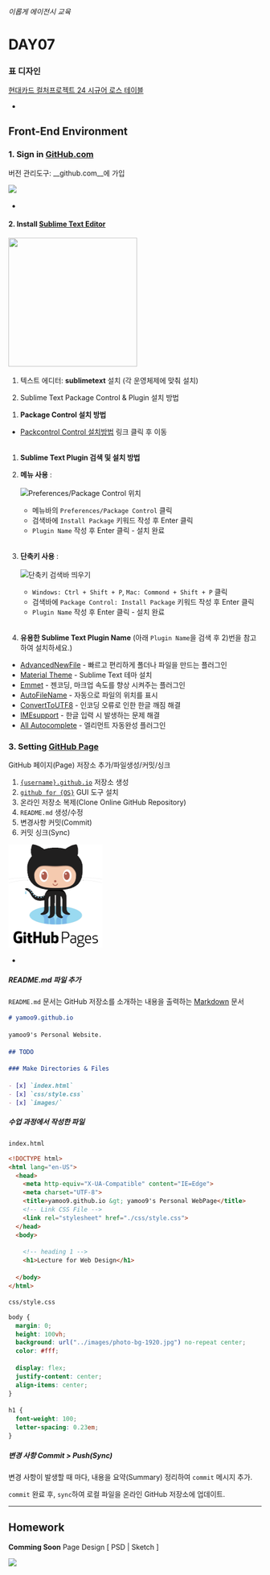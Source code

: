 ###### 이롭게 에이전시 교육

# DAY07

### 표 디자인

[현대카드 컬처프로젝트 24 시규어 로스 테이블](https://www.hyundaicard.com/cpl/cu/CPLCU0302_01.hc)

-

## Front-End Environment

### 1. Sign in [GitHub.com](http://github.com/)

버전 관리도구: __github.com__에 가입

![](https://dwa5x7aod66zk.cloudfront.net/assets/labtocat-be5eee0434960a8f73e54910df8e87b8a5a3b2d651c0b301670c04a9cc26a70f.png)

-

#### 2. Install [Sublime Text Editor](http://sublimetext.com/3)

<img src="https://bungeshea.com/wp-content/uploads/sublime-text.png" alt="" width="256" height="256">

1) 텍스트 에디터: __sublimetext__ 설치 (각 운영체제에 맞춰 설치)

2) Sublime Text Package Control & Plugin 설치 방법

1. __Package Control 설치 방법__
  - [Packcontrol Control 설치방법](https://packagecontrol.io/installation) 링크 클릭 후 이동<br/><br/>

1. __Sublime Text Plugin 검색 및 설치 방법__
  1. __메뉴 사용__ :<br/><br/>
  ![Preferences/Package Control 위치](https://github.com/yamoo9/fastcampus-front-end-design/blob/master/Assets/package-control.png)
      - 메뉴바의 `Preferences/Package Control` 클릭
      - 검색바에 `Install Package` 키워드 작성 후 Enter 클릭
      - `Plugin Name` 작성 후 Enter 클릭 - 설치 완료<br/><br/>

  1. __단축키 사용__ :<br/><br/>
  ![단축키 검색바 띄우기](https://github.com/yamoo9/fastcampus-front-end-design/blob/master/Assets/install-package.png)
      - `Windows: Ctrl + Shift + P`, `Mac: Commond + Shift + P` 클릭
      - 검색바에 `Package Control: Install Package` 키워드 작성 후 Enter 클릭
      - `Plugin Name` 작성 후 Enter 클릭 - 설치 완료<br/><br/>

1. __유용한 Sublime Text Plugin Name__ (아래 `Plugin Name`을 검색 후 2)번을 참고하여 설치하세요.)
  - [AdvancedNewFile](https://packagecontrol.io/packages/AdvancedNewFile) - 빠르고 편리하게 폴더나 파일을 만드는 플러그인
  - [Material Theme](https://packagecontrol.io/packages/Material%20Theme) - Sublime Text 테마 설치
  - [Emmet](https://packagecontrol.io/packages/Emmet) - 젠코딩, 마크업 속도를 향상 시켜주는 플러그인
  - [AutoFileName](https://packagecontrol.io/packages/AutoFileName) - 자동으로 파일의 위치를 표시
  - [ConvertToUTF8](https://packagecontrol.io/packages/ConvertToUTF8) - 인코딩 오류로 인한 한글 깨짐 해결
  - [IMEsupport](https://packagecontrol.io/packages/IMESupport) - 한글 입력 시 발생하는 문제 해결
  - [All Autocomplete](https://packagecontrol.io/packages/All%20Autocomplete) - 엘리먼트 자동완성 플러그인

### 3. Setting [GitHub Page](https://pages.github.com/)

GitHub 페이지(Page) 저장소 추가/파일생성/커밋/싱크

1. [`{username}.github.io`](https://github.com/yamoo9/yamoo9.github.io) 저장소 생성
1. [`github for {OS}`](https://desktop.github.com/) GUI 도구 설치
1. 온라인 저장소 복제(Clone Online GitHub Repository)
1. `README.md` 생성/수정
1. 변경사항 커밋(Commit)
1. 커밋 싱크(Sync)

<img src="../Assets/github-pages.png" alt="" width="187" height="205">

-

##### README.md 파일 추가

`README.md` 문서는 GitHub 저장소를 소개하는 내용을 출력하는 [Markdown](https://daringfireball.net/projects/markdown/) 문서

```md
# yamoo9.github.io

yamoo9's Personal Website.

## TODO

### Make Directories & Files

- [x] `index.html`
- [x] `css/style.css`
- [x] `images/`
```

##### 수업 과정에서 작성한 파일

`index.html`

```html
<!DOCTYPE html>
<html lang="en-US">
  <head>
    <meta http-equiv="X-UA-Compatible" content="IE=Edge">
    <meta charset="UTF-8">
    <title>yamoo9.github.io &gt; yamoo9's Personal WebPage</title>
    <!-- Link CSS File -->
    <link rel="stylesheet" href="./css/style.css">
  </head>
  <body>

    <!-- heading 1 -->
    <h1>Lecture for Web Design</h1>

  </body>
</html>
```

`css/style.css`

```css
body {
  margin: 0;
  height: 100vh;
  background: url("../images/photo-bg-1920.jpg") no-repeat center;
  color: #fff;

  display: flex;
  justify-content: center;
  align-items: center;
}

h1 {
  font-weight: 100;
  letter-spacing: 0.23em;
}
```

##### 변경 사항 Commit > Push(Sync)

변경 사항이 발생할 때 마다, 내용을 요약(Summary) 정리하여 `commit` 메시지 추가.

`commit` 완료 후, `sync`하여 로컬 파일을 온라인 GitHub 저장소에 업데이트.

---

## Homework

__Comming Soon__ Page Design [ PSD | Sketch ]

![](https://cdn.colorlib.com/wp/wp-content/uploads/sites/2/ticker-coming-soon-html-website-template.jpg)